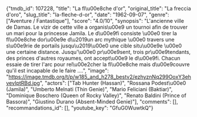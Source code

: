 {"tmdb_id": 107228, "title": "La fl\u00e8che d'or", "original_title": "La freccia d'oro", "slug_title": "la-fleche-d-or", "date": "1962-09-07", "genre": ["Aventure / Fantastique"], "score": "4.0/10", "synopsis": "L'ancienne ville de Damas. Le vizir de cette ville a organis\u00e9 un tournoi afin de trouver un mari pour la princesse Jamila. Le d\u00e9fi consiste \u00e0 tirer la fl\u00e8che dor\u00e9e d\u2019un arc mythique \u00e0 travers une s\u00e9rie de portails jusqu\u2019\u00e0 une cible situ\u00e9e \u00e0 une certaine distance. Jusqu'\u00e0 pr\u00e9sent, trois pr\u00e9tendants, des princes d'autres royaumes, ont accept\u00e9 le d\u00e9fi. Chacun essaie de tirer l'arc pour rel\u00e2cher la fl\u00e8che mais d\u00e9couvre qu'il est incapable de le faire ....", "image": "https://image.tmdb.org/t/p/w185_and_h278_bestv2/ezhyznNq299OoxY3ehvevIptRBd.jpg", "actors": ["Tab Hunter (Hassan)", "Rossana Podest\u00e0 (Jamila)", "Umberto Melnati (Thin Genie)", "Mario Feliciani (Baktiar)", "Dominique Boschero (Queen of Rocky Valley)", "Renato Baldini (Prince of Bassora)", "Giustino Durano (Absent-Minded Genie)"], "comments": [], "recommandations_id": [], "youtube_key": "GfuG0WuwtkQ"}